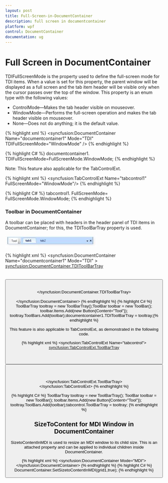 ```yaml
---
layout: post
title: Full-Screen-in-DocumentContainer
description: full screen in documentcontainer
platform: wpf
control: DocumentContainer
documentation: ug
---
```


# Full Screen in DocumentContainer

TDIFullScreenMode is the property used to define the full-screen mode for TDI items. When a value is set for this property, the parent window will be displayed as a full screen and the tab item header will be visible only when the cursor passes over the top of the window. This property is an enum type with the following values:

* ControlMode—Makes the tab header visible on mouseover.
* WindowMode—Performs the full-screen operation and makes the tab header visible on mouseover.
* None—Does not do anything; it is the default value.


{% highlight xml %}
<syncfusion:DocumentContainer Name="documentcontainer1" Mode="TDI" TDIFullScreenMode="WindowMode" />
{% endhighlight %}

{% highlight C# %}
documentcontainer1. TDIFullScreenMode=FullScreenMode.WindowMode;
{% endhighlight %}



Note: This feature also applicable for the TabControlExt.


{% highlight xml %}
<syncfusion:TabControlExt Name="tabcontrol1" FullScreenMode="WindowMode"/>
{% endhighlight %}


{% highlight C# %}
 tabcontrol1. FullScreenMode= FullScreenMode.WindowMode;
 {% endhighlight %}



### Toolbar in DocumentContainer

A toolbar can be placed with headers in the header panel of TDI items in DocumentContainer; for this, the TDIToolBarTray property is used. 



![](Full-Screen-in-DocumentContainer_images/Full-Screen-in-DocumentContainer_img1.jpeg)






{% highlight xml %} 
    <syncfusion:DocumentContainer Name="documentcontainer1" Mode="TDI" > 
	   <syncfusion:DocumentContainer.TDIToolBarTray>        
		   <ToolBarTray>            
			   <ToolBar>             
				<Button Content="Tool" />   
			   </ToolBar>       
		   </ToolBarTray> 
	   </syncfusion:DocumentContainer.TDIToolBarTray> 
	   <Grid syncfusion:DocumentContainer.Header="tab1" />   
	   <Grid syncfusion:DocumentContainer.Header="tab2"/>   
    </syncfusion:DocumentContainer>
{% endhighlight %}
{% highlight C# %} ToolBarTray tooltray = new ToolBarTray();ToolBar toolbar = new ToolBar(); toolbar.Items.Add(new Button{Content="Tool"}); tooltray.ToolBars.Add(toolbar);documentcontainer1.TDIToolBarTray = tooltray;{% endhighlight %}


This feature is also applicable to TabControlExt, as demonstrated in the following code.



{% highlight xml %}
        <syncfusion:TabControlExt Name="tabcontrol"> 
		<syncfusion:TabControlExt.ToolBarTray>      
			<ToolBarTray>                  
				<ToolBar>              
					<Button Content="Tool" />    
				</ToolBar>               
			</ToolBarTray>          
		</syncfusion:TabControlExt.ToolBarTray>   
		</syncfusion:TabControlExt>
		{% endhighlight %}

{% highlight C# %} 
ToolBarTray tooltray = new ToolBarTray();
ToolBar toolbar = new ToolBar(); 
toolbar.Items.Add(new Button{Content="Tool"}); 
tooltray.ToolBars.Add(toolbar);tabcontrol.ToolBarTray = tooltray;
{% endhighlight %}

## SizeToContent for MDI Window in DocumentContainer

SizetoContentInMDI is used to resize an MDI window to its child size. This is an attached property and can be applied to individual children inside DocumentContainer.


{% highlight xml %} 
   <syncfusion:DocumentContainer Mode="MDI">  
		<Grid Name="grid1" syncfusion:DocumentContainer.SizetoContentInMDI="True" Width="200"  Height="200" />
   </syncfusion:DocumentContainer>
	   {% endhighlight %}
{% highlight C# %}
 DocumentContainer.SetSizetoContentInMDI(grid1,true);
{% endhighlight %}


